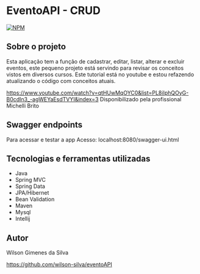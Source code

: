 # EventoAPI - CRUD
[![NPM](https://img.shields.io/npm/l/react)](https://github.com/wilson-silva/eventoAPI/blob/main/LICENSE)

## Sobre o projeto

Esta aplicação tem a função de cadastrar, editar, listar, alterar e excluir eventos, este pequeno projeto está servindo 
para revisar os conceitos vistos em diversos cursos.
Este tutorial está no youtube e estou refazendo atualizando o código com conceitos
atuais.

https://www.youtube.com/watch?v=qtHUwMqOYC0&list=PL8iIphQOyG-B0cdIn3_-agWEYaEsdTVYI&index=3
Disponibilizado pela profissional Michelli Brito


## Swagger endpoints

Para acessar e testar a app
Acesso: localhost:8080/swagger-ui.html


## Tecnologias e ferramentas utilizadas
- Java
- Spring MVC
- Spring Data
- JPA/Hibernet
- Bean Validation
- Maven
- Mysql
- Intellij


## Autor

Wilson Gimenes da Silva

https://github.com/wilson-silva/eventoAPI
